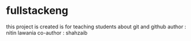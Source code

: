 # fullstackeng
this project is created is for teaching students about git and github
author : nitin lawania
co-author : shahzaib
